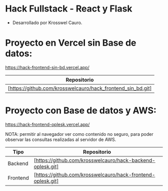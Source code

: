 # Hack Fullstack - React y Flask
- Desarrollado por Krosswel Cauro.

# Proyecto en Vercel sin Base de datos:
https://hack-frontend-sin-bd.vercel.app/

| Repositorio |
| ------ |
| [https://github.com/krosswelcauro/hack_frontend_sin_bd.git] |

# Proyecto con Base de datos y AWS:
https://hack-frontend-oplesk.vercel.app/

NOTA: permitir al navegador ver como contenido no seguro, para poder observar las consultas realizadas al servidor de AWS.

| Tipo | Repositorio |
| ------ | ------ |
| Backend | [https://github.com/krosswelcauro/hack-backend-oplesk.git] |
| Frontend | [https://github.com/krosswelcauro/hack-frontend-oplesk.git] |
